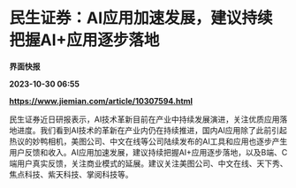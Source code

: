 # 民生证券：AI应用加速发展，建议持续把握AI+应用逐步落地
**界面快报**

**2023-10-30 06:55**

**https://www.jiemian.com/article/10307594.html**

民生证券近日研报表示，AI技术革新目前在产业中持续发展演进，关注优质应用落地进度。我们看到AI技术的革新在产业内仍在持续推进，国内AI应用除了此前引起热议的妙鸭相机，美图公司、中文在线等公司陆续发布的AI工具和应用也逐步产生用户反馈和收入。AI应用加速发展，建议持续把握AI+应用逐步落地，以及B端、C端用户真实反馈，关注商业模式的延展。建议关注美图公司、中文在线、天下秀、焦点科技、紫天科技、掌阅科技等。